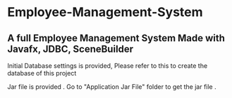 # Employee-Management-System

A full Employee Management System Made with Javafx, JDBC, SceneBuilder 
---------------------------------------------------------------------------------


Initial Database settings is provided, Please refer to this to create the database of this project

Jar file is provided . Go to "Application Jar File" folder to get the jar file . 

